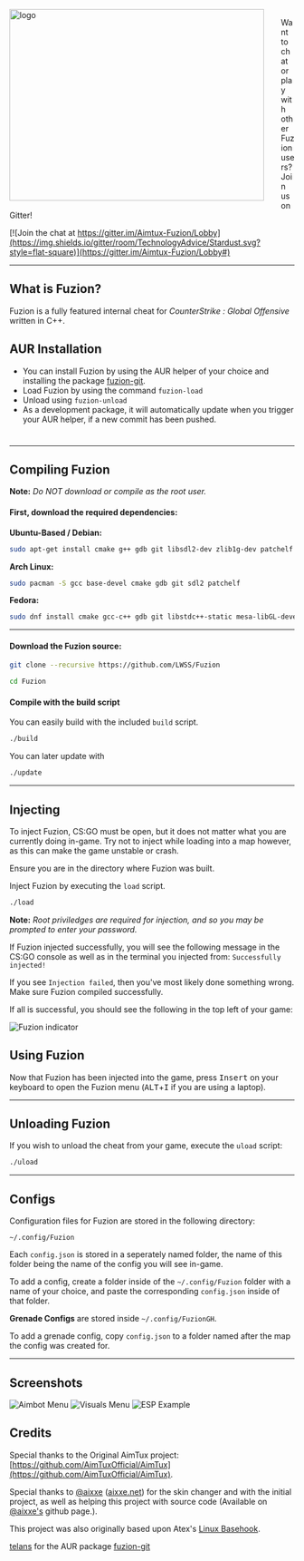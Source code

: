 <p style="float: left; padding-right:30px;">
    <img src="http://i.imgur.com/mCtrbIN.png" alt="logo" width="450" height="338"></p>
<hr style="visibility:hidden;" />

Want to chat or play with other Fuzion users? Join us on Gitter!

[![Join the chat at https://gitter.im/Aimtux-Fuzion/Lobby](https://img.shields.io/gitter/room/TechnologyAdvice/Stardust.svg?style=flat-square)](https://gitter.im/Aimtux-Fuzion/Lobby#)

---

## What is Fuzion?

Fuzion is a fully featured internal cheat for *CounterStrike : Global Offensive* written in C++.

## AUR Installation

* You can install Fuzion by using the AUR helper of your choice and installing the package [fuzion-git](https://aur.archlinux.org/packages/fuzion-git/).
* Load Fuzion by using the command `fuzion-load`
* Unload using `fuzion-unload`
* As a development package, it will automatically update when you trigger your AUR helper, if a new commit has been pushed.

<hr style="height:10px; visibility:hidden;" />

---

## Compiling Fuzion

**Note:** _Do NOT download or compile as the root user._

#### First, download the required dependencies:

__Ubuntu-Based / Debian:__
```bash
sudo apt-get install cmake g++ gdb git libsdl2-dev zlib1g-dev patchelf
```
__Arch Linux:__
```bash
sudo pacman -S gcc base-devel cmake gdb git sdl2 patchelf
```
__Fedora:__
```bash
sudo dnf install cmake gcc-c++ gdb git libstdc++-static mesa-libGL-devel SDL2-devel zlib-devel libX11-devel patchelf
```

---

#### Download the Fuzion source:

```bash
git clone --recursive https://github.com/LWSS/Fuzion
```

```bash
cd Fuzion
```

#### Compile with the build script

You can easily build with the included `build` script.
```bash
./build
```

You can later update with 
```bash
./update
```

---

## Injecting

To inject Fuzion, CS:GO must be open, but it does not matter what you are currently doing in-game. Try not to inject while loading into a map however, as this can make the game unstable or crash.

Ensure you are in the directory where Fuzion was built.

Inject Fuzion by executing the `load` script.
```bash
./load
```

**Note:** _Root priviledges are required for injection, and so you may be prompted to enter your password._

If Fuzion injected successfully, you will see the following message in the CS:GO console as well as in the terminal you injected from: `Successfully injected!`

If you see `Injection failed`, then you've most likely done something wrong. Make sure Fuzion compiled successfully.

If all is successful, you should see the following in the top left of your game:

![Fuzion indicator](http://i.imgur.com/Gb0SV1u.png)

## Using Fuzion

Now that Fuzion has been injected into the game, press <kbd>Insert</kbd> on your keyboard to open the Fuzion menu (<kbd>ALT</kbd>+<kbd>I</kbd> if you are using a laptop).

---

## Unloading Fuzion

If you wish to unload the cheat from your game, execute the `uload` script:
```bash
./uload
```

---

## Configs

Configuration files for Fuzion are stored in the following directory:
```
~/.config/Fuzion
```

Each `config.json` is stored in a seperately named folder, the name of this folder being the name of the config you will see in-game. 

To add a config, create a folder inside of the `~/.config/Fuzion` folder with a name of your choice, and paste the corresponding `config.json` inside of that folder.

**__Grenade Configs__** are stored inside `~/.config/FuzionGH`.

To add a grenade config, copy `config.json` to a folder named after the map the config was created for.

---

## Screenshots

![Aimbot Menu](http://i.imgur.com/NhSEO9W.png)
![Visuals Menu](http://i.imgur.com/59TGPfw.png)
![ESP Example](http://i.imgur.com/lnF42Ng.png)

## Credits

Special thanks to the Original AimTux project: [https://github.com/AimTuxOfficial/AimTux](https://github.com/AimTuxOfficial/AimTux).

Special thanks to [@aixxe](http://www.github.com/aixxe/) ([aixxe.net](http://www.aixxe.net)) for the skin changer and with the initial project, as well as helping this project with source code (Available on [@aixxe's](http://www.github.com/aixxe/) github page.).

This project was also originally based upon Atex's [Linux Basehook](http://unknowncheats.me/forum/counterstrike-global-offensive/181878-linux-basehook.html).

[telans](https://github.com/telans) for the AUR package [fuzion-git](https://aur.archlinux.org/packages/fuzion-git/)
